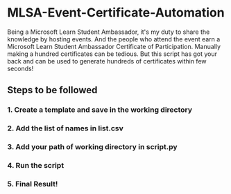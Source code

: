 # MLSA-Event-Certificate-Automation
Being a Microsoft Learn Student Ambassador, it's my duty to share the knowledge by hosting events. And the people who attend the event earn a Microsoft Learn Student Ambassador Certificate of Participation. Manually making a hundred certificates can be tedious. But this script has got your back and can be used to generate hundreds of certificates within few seconds!

## Steps to be followed

### 1. Create a template and save in the working directory
### 2. Add the list of names in list.csv
### 3. Add your path of working directory in script.py
### 4. Run the script
### 5. Final Result!
